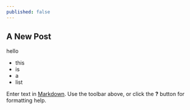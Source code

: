 ```yaml
---
published: false
---
```


## A New Post

hello

- this
- is
- a
- list


Enter text in [Markdown](http://daringfireball.net/projects/markdown/). Use the toolbar above, or click the **?** button for formatting help.
